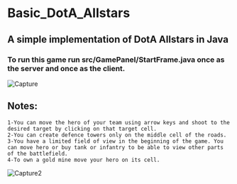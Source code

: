 # Basic_DotA_Allstars
## A simple implementation of DotA Allstars in Java

### To run this game run src/GamePanel/StartFrame.java once as the server and once as the client.
![Capture](https://user-images.githubusercontent.com/58995806/73228989-1501e180-412d-11ea-859d-22f40cb9ddc4.JPG)

## Notes:
    1-You can move the hero of your team using arrow keys and shoot to the desired target by clicking on that target cell.
    2-You can create defence towers only on the middle cell of the roads.
    3-You have a limited field of view in the beginning of the game. You can move hero or buy tank or infantry to be able to view other parts of the battlefield.
    4-To own a gold mine move your hero on its cell.
![Capture2](https://user-images.githubusercontent.com/58995806/73229197-c86ad600-412d-11ea-994c-e79acb26f5f2.JPG)
